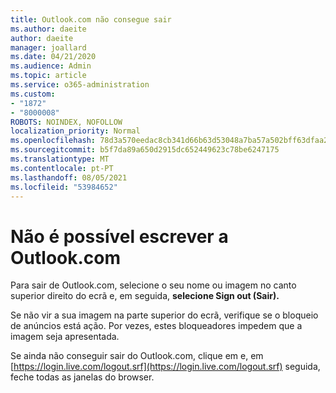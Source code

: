 ```yaml
---
title: Outlook.com não consegue sair
ms.author: daeite
author: daeite
manager: joallard
ms.date: 04/21/2020
ms.audience: Admin
ms.topic: article
ms.service: o365-administration
ms.custom:
- "1872"
- "8000008"
ROBOTS: NOINDEX, NOFOLLOW
localization_priority: Normal
ms.openlocfilehash: 78d3a570eedac8cb341d66b63d53048a7ba57a502bff63dfaa2148e087390289
ms.sourcegitcommit: b5f7da89a650d2915dc652449623c78be6247175
ms.translationtype: MT
ms.contentlocale: pt-PT
ms.lasthandoff: 08/05/2021
ms.locfileid: "53984652"
---
```

# <a name="unable-to-sign-out-of-outlookcom"></a>Não é possível escrever a Outlook.com

Para sair de Outlook.com, selecione o seu nome ou imagem no canto superior direito do ecrã e, em seguida, **selecione Sign out (Sair).**

Se não vir a sua imagem na parte superior do ecrã, verifique se o bloqueio de anúncios está ação. Por vezes, estes bloqueadores impedem que a imagem seja apresentada.

Se ainda não conseguir sair do Outlook.com, clique em e, em [https://login.live.com/logout.srf](https://login.live.com/logout.srf) seguida, feche todas as janelas do browser.